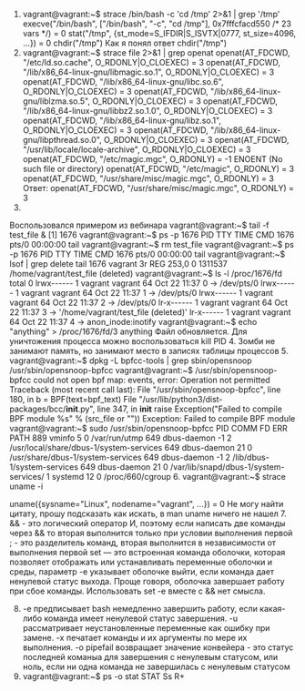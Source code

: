 1. vagrant@vagrant:~$ strace /bin/bash -c 'cd /tmp' 2>&1 | grep '/tmp'
execve("/bin/bash", ["/bin/bash", "-c", "cd /tmp"], 0x7fffcfacd550 /* 23 vars */) = 0
stat("/tmp", {st_mode=S_IFDIR|S_ISVTX|0777, st_size=4096, ...}) = 0
chdir("/tmp")
Как я понял ответ chdir("/tmp")
2. vagrant@vagrant:~$ strace file 2>&1 | grep openat
openat(AT_FDCWD, "/etc/ld.so.cache", O_RDONLY|O_CLOEXEC) = 3
openat(AT_FDCWD, "/lib/x86_64-linux-gnu/libmagic.so.1", O_RDONLY|O_CLOEXEC) = 3
openat(AT_FDCWD, "/lib/x86_64-linux-gnu/libc.so.6", O_RDONLY|O_CLOEXEC) = 3
openat(AT_FDCWD, "/lib/x86_64-linux-gnu/liblzma.so.5", O_RDONLY|O_CLOEXEC) = 3
openat(AT_FDCWD, "/lib/x86_64-linux-gnu/libbz2.so.1.0", O_RDONLY|O_CLOEXEC) = 3
openat(AT_FDCWD, "/lib/x86_64-linux-gnu/libz.so.1", O_RDONLY|O_CLOEXEC) = 3
openat(AT_FDCWD, "/lib/x86_64-linux-gnu/libpthread.so.0", O_RDONLY|O_CLOEXEC) = 3
openat(AT_FDCWD, "/usr/lib/locale/locale-archive", O_RDONLY|O_CLOEXEC) = 3
openat(AT_FDCWD, "/etc/magic.mgc", O_RDONLY) = -1 ENOENT (No such file or directory)
openat(AT_FDCWD, "/etc/magic", O_RDONLY) = 3
openat(AT_FDCWD, "/usr/share/misc/magic.mgc", O_RDONLY) = 3
Ответ: openat(AT_FDCWD, "/usr/share/misc/magic.mgc", O_RDONLY) = 3
3.
Воспользовался примером из вебинара
 vagrant@vagrant:~$ tail -f test_file &
[1] 1676
vagrant@vagrant:~$ ps -p 1676
    PID TTY          TIME CMD
   1676 pts/0    00:00:00 tail
vagrant@vagrant:~$ rm test_file
vagrant@vagrant:~$ ps -p 1676
    PID TTY          TIME CMD
   1676 pts/0    00:00:00 tail
vagrant@vagrant:~$ lsof | grep delete
tail      1676                       vagrant    3r      REG              253,0        0    1311537 /home/vagrant/test_file (deleted)
vagrant@vagrant:~$ ls -l /proc/1676/fd
total 0
lrwx------ 1 vagrant vagrant 64 Oct 22 11:37 0 -> /dev/pts/0
lrwx------ 1 vagrant vagrant 64 Oct 22 11:37 1 -> /dev/pts/0
lrwx------ 1 vagrant vagrant 64 Oct 22 11:37 2 -> /dev/pts/0
lr-x------ 1 vagrant vagrant 64 Oct 22 11:37 3 -> '/home/vagrant/test_file (deleted)'
lr-x------ 1 vagrant vagrant 64 Oct 22 11:37 4 -> anon_inode:inotify
vagrant@vagrant:~$ echo "anything" > /proc/1676/fd/3
anything
Файл обновляется. Для уничтожения процесса можно воспользоваться kill PID
4. Зомби не занимают память, но занимают место в записях таблицы процессов
5. vagrant@vagrant:~$ dpkg -L bpfcc-tools | grep sbin/opensnoop
/usr/sbin/opensnoop-bpfcc
vagrant@vagrant:~$ /usr/sbin/opensnoop-bpfcc
could not open bpf map: events, error: Operation not permitted
Traceback (most recent call last):
  File "/usr/sbin/opensnoop-bpfcc", line 180, in <module>
    b = BPF(text=bpf_text)
  File "/usr/lib/python3/dist-packages/bcc/__init__.py", line 347, in __init__
    raise Exception("Failed to compile BPF module %s" % (src_file or "<text>"))
Exception: Failed to compile BPF module <text>
vagrant@vagrant:~$ sudo /usr/sbin/opensnoop-bpfcc
PID    COMM               FD ERR PATH
889    vminfo              5   0 /var/run/utmp
649    dbus-daemon        -1   2 /usr/local/share/dbus-1/system-services
649    dbus-daemon        21   0 /usr/share/dbus-1/system-services
649    dbus-daemon        -1   2 /lib/dbus-1/system-services
649    dbus-daemon        21   0 /var/lib/snapd/dbus-1/system-services/
1      systemd            12   0 /proc/660/cgroup
6. vagrant@vagrant:~$ strace uname -i

 uname({sysname="Linux", nodename="vagrant", ...}) = 0
Не могу найти цитату, прошу подсказать как искать, в man uname ничего не нашел
7. && - это логический оператор И, поэтому если написать две команды через && то вторая выполнится только при условии выполнения первой
; - это разделитель команд, вторая выполнится в независимости от выполнения первой
set — это встроенная команда оболочки, которая позволяет отображать или устанавливать переменные оболочки и среды, параметр -e указывает оболочке выйти, если команда дает ненулевой статус выхода. 
Проще говоря, оболочка завершает работу при сбое команды.
Использовать set -e вместе с && нет смысла.

8. -e предписывает bash немедленно завершить работу, если какая-либо команда имеет ненулевой статус завершения.
-u рассматривает неустановленные переменные как ошибку при замене.
-x печатает команды и их аргументы по мере их выполнения.
-o pipefail возвращает значение конвейера - это статус
последней команыа для завершения с ненулевым статусом,
или ноль, если ни одна команда не завершилась с ненулевым статусом 
9. vagrant@vagrant:~$ ps -o stat
STAT
Ss
R+
